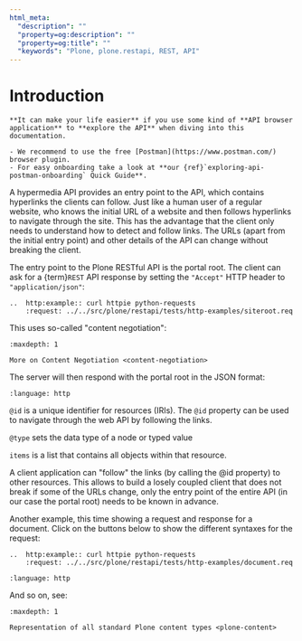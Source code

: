 ```yaml
---
html_meta:
  "description": ""
  "property=og:description": ""
  "property=og:title": ""
  "keywords": "Plone, plone.restapi, REST, API"
---
```


# Introduction

```{sidebar} API Browser Quick Guide
**It can make your life easier** if you use some kind of **API browser application** to **explore the API** when diving into this documentation.

- We recommend to use the free [Postman](https://www.postman.com/) browser plugin.
- For easy onboarding take a look at **our {ref}`exploring-api-postman-onboarding` Quick Guide**.
```

A hypermedia API provides an entry point to the API, which contains hyperlinks the clients can follow.
Just like a human user of a regular website, who knows the initial URL of a website and then follows hyperlinks to navigate through the site.
This has the advantage that the client only needs to understand how to detect and follow links.
The URLs (apart from the initial entry point) and other details of the API can change without breaking the client.

The entry point to the Plone RESTful API is the portal root.
The client can ask for a {term}`REST` API response by setting the `"Accept"` HTTP header to `"application/json"`:

```{eval-rst}
..  http:example:: curl httpie python-requests
    :request: ../../src/plone/restapi/tests/http-examples/siteroot.req
```

This uses so-called "content negotiation":

```{toctree}
:maxdepth: 1

More on Content Negotiation <content-negotiation>
```

The server will then respond with the portal root in the JSON format:

```{literalinclude} ../../src/plone/restapi/tests/http-examples/siteroot.resp
:language: http
```

`@id` is a unique identifier for resources (IRIs).
The `@id` property can be used to navigate through the web API by following the links.

`@type` sets the data type of a node or typed value

`items` is a list that contains all objects within that resource.

A client application can "follow" the links (by calling the @id property) to other resources.
This allows to build a losely coupled client that does not break if some of the URLs change, only the entry point of the entire API (in our case the portal root) needs to be known in advance.

Another example, this time showing a request and response for a document.
Click on the buttons below to show the different syntaxes for the request:

```{eval-rst}
..  http:example:: curl httpie python-requests
    :request: ../../src/plone/restapi/tests/http-examples/document.req
```

```{literalinclude} ../../src/plone/restapi/tests/http-examples/document.resp
:language: http
```

And so on, see:

```{toctree}
:maxdepth: 1

Representation of all standard Plone content types <plone-content>
```
